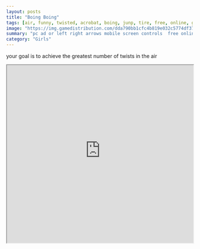 ```yaml
---
layout: posts
title: "Boing Boing"
tags: [air, funny, twisted, acrobat, boing, junp, tire, free, online, games, oyna, game, free, games, play, play, games]
image: "https://img.gamedistribution.com/dda790bb1cfc4b819e032c5774df3759-512x384.jpeg"
summary: "pc ad or left right arrows mobile screen controls  free online games oyna game free games play play games"
category: "Girls"
---
```


your goal is to achieve the greatest number of twists in the air

<iframe width="100%" height="480px;" src="https://html5.gamedistribution.com/dda790bb1cfc4b819e032c5774df3759/"></iframe>